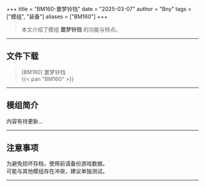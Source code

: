 +++
title = "BM160-噩梦铃铛"
date = "2025-03-07"
author = "Bny"
tags = ["模组", "装备"]
aliases = ["BM160"]
+++

> 本文介绍了模组 **噩梦铃铛** 的功能与特点。

---

## 文件下载

> [BM160] 噩梦铃铛  
{{< pan "BM160" >}}  

---

## 模组简介

>  
内容有待更新...  

---

## 注意事项

>  
为避免损坏存档，使用前请备份游戏数据。  
可能与其他模组存在冲突，建议单独测试。  

---

